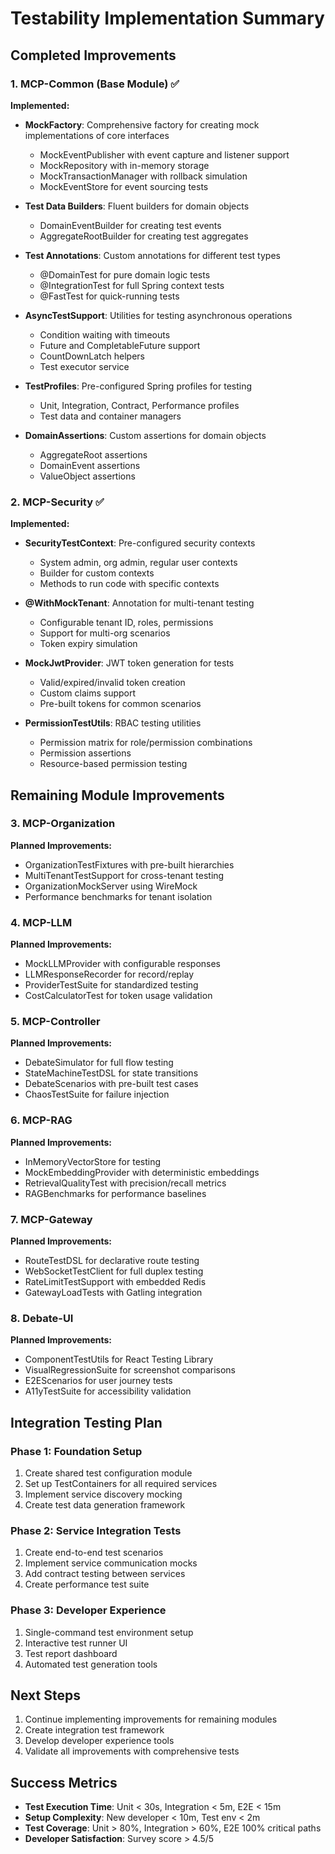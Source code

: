 # Testability Implementation Summary

## Completed Improvements

### 1. MCP-Common (Base Module) ✅

**Implemented:**
- **MockFactory**: Comprehensive factory for creating mock implementations of core interfaces
  - MockEventPublisher with event capture and listener support
  - MockRepository with in-memory storage
  - MockTransactionManager with rollback simulation
  - MockEventStore for event sourcing tests
  
- **Test Data Builders**: Fluent builders for domain objects
  - DomainEventBuilder for creating test events
  - AggregateRootBuilder for creating test aggregates
  
- **Test Annotations**: Custom annotations for different test types
  - @DomainTest for pure domain logic tests
  - @IntegrationTest for full Spring context tests
  - @FastTest for quick-running tests
  
- **AsyncTestSupport**: Utilities for testing asynchronous operations
  - Condition waiting with timeouts
  - Future and CompletableFuture support
  - CountDownLatch helpers
  - Test executor service
  
- **TestProfiles**: Pre-configured Spring profiles for testing
  - Unit, Integration, Contract, Performance profiles
  - Test data and container managers
  
- **DomainAssertions**: Custom assertions for domain objects
  - AggregateRoot assertions
  - DomainEvent assertions
  - ValueObject assertions

### 2. MCP-Security ✅

**Implemented:**
- **SecurityTestContext**: Pre-configured security contexts
  - System admin, org admin, regular user contexts
  - Builder for custom contexts
  - Methods to run code with specific contexts
  
- **@WithMockTenant**: Annotation for multi-tenant testing
  - Configurable tenant ID, roles, permissions
  - Support for multi-org scenarios
  - Token expiry simulation
  
- **MockJwtProvider**: JWT token generation for tests
  - Valid/expired/invalid token creation
  - Custom claims support
  - Pre-built tokens for common scenarios
  
- **PermissionTestUtils**: RBAC testing utilities
  - Permission matrix for role/permission combinations
  - Permission assertions
  - Resource-based permission testing

## Remaining Module Improvements

### 3. MCP-Organization
**Planned Improvements:**
- OrganizationTestFixtures with pre-built hierarchies
- MultiTenantTestSupport for cross-tenant testing
- OrganizationMockServer using WireMock
- Performance benchmarks for tenant isolation

### 4. MCP-LLM
**Planned Improvements:**
- MockLLMProvider with configurable responses
- LLMResponseRecorder for record/replay
- ProviderTestSuite for standardized testing
- CostCalculatorTest for token usage validation

### 5. MCP-Controller
**Planned Improvements:**
- DebateSimulator for full flow testing
- StateMachineTestDSL for state transitions
- DebateScenarios with pre-built test cases
- ChaosTestSuite for failure injection

### 6. MCP-RAG
**Planned Improvements:**
- InMemoryVectorStore for testing
- MockEmbeddingProvider with deterministic embeddings
- RetrievalQualityTest with precision/recall metrics
- RAGBenchmarks for performance baselines

### 7. MCP-Gateway
**Planned Improvements:**
- RouteTestDSL for declarative route testing
- WebSocketTestClient for full duplex testing
- RateLimitTestSupport with embedded Redis
- GatewayLoadTests with Gatling integration

### 8. Debate-UI
**Planned Improvements:**
- ComponentTestUtils for React Testing Library
- VisualRegressionSuite for screenshot comparisons
- E2EScenarios for user journey tests
- A11yTestSuite for accessibility validation

## Integration Testing Plan

### Phase 1: Foundation Setup
1. Create shared test configuration module
2. Set up TestContainers for all required services
3. Implement service discovery mocking
4. Create test data generation framework

### Phase 2: Service Integration Tests
1. Create end-to-end test scenarios
2. Implement service communication mocks
3. Add contract testing between services
4. Create performance test suite

### Phase 3: Developer Experience
1. Single-command test environment setup
2. Interactive test runner UI
3. Test report dashboard
4. Automated test generation tools

## Next Steps

1. Continue implementing improvements for remaining modules
2. Create integration test framework
3. Develop developer experience tools
4. Validate all improvements with comprehensive tests

## Success Metrics

- **Test Execution Time**: Unit < 30s, Integration < 5m, E2E < 15m
- **Setup Complexity**: New developer < 10m, Test env < 2m
- **Test Coverage**: Unit > 80%, Integration > 60%, E2E 100% critical paths
- **Developer Satisfaction**: Survey score > 4.5/5